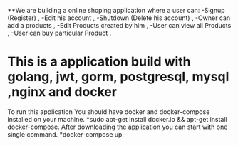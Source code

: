 
**We are building a online shoping application where a user can:
    -Signup (Register) ,
    -Edit his account ,
    -Shutdown (Delete his account) ,
    -Owner can add a products ,
    -Edit Products created by him ,
    -User can view all Products ,
    -User can buy particular Product .

# This is a application build with golang, jwt, gorm, postgresql, mysql ,nginx and docker
    
To run this application You should have docker and docker-compose installed on your machine.
    *sudo apt-get install docker.io && apt-get install docker-compose.
After downloading the application you can start with one single command.
    *docker-compose up.

